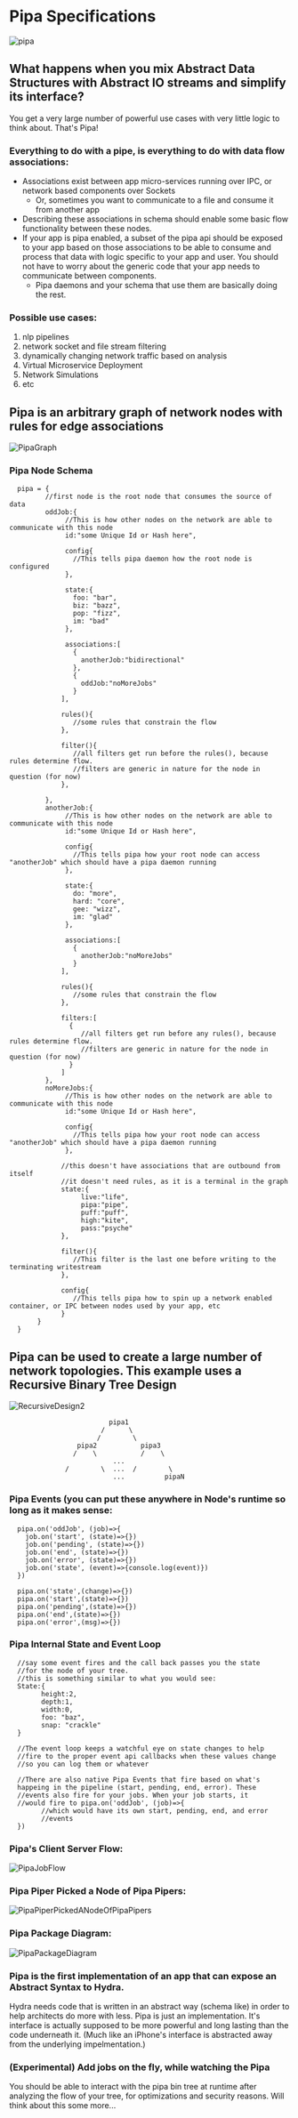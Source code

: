 # Pipa Specifications
![pipa](https://user-images.githubusercontent.com/107733608/176111658-19ea770d-9459-483e-8147-722a85a07afb.jpg)

## What happens when you mix Abstract Data Structures with Abstract IO streams and simplify its interface?
You get a very large number of powerful use cases with very little logic to think about. That's Pipa!

### Everything to do with a pipe, is everything to do with data flow associations: 
- Associations exist between app micro-services running over IPC, or network based components over Sockets
  - Or, sometimes you want to communicate to a file and consume it from another app
- Describing these associations in schema should enable some basic flow functionality between these nodes. 
- If your app is pipa enabled, a subset of the pipa api should be exposed to your app based on those associations to be able to consume and process that data with logic specific to your app and user. You should not have to worry about the generic code that your app needs to communicate between components. 
  - Pipa daemons and your schema that use them are basically doing the rest.



### Possible use cases:
1. nlp pipelines
2. network socket and file stream filtering
3. dynamically changing network traffic based on analysis
4. Virtual Microservice Deployment
5. Network Simulations
6. etc


## Pipa is an arbitrary graph of network nodes with rules for edge associations
![PipaGraph](https://github.com/ItsZeusBro/Pipa/blob/ff1dc36aed84679d8a7e42c58a09a9340b8de219/Docs/PipaGraph.jpg)


### Pipa Node Schema
      pipa = {
             //first node is the root node that consumes the source of data
             oddJob:{
                  //This is how other nodes on the network are able to communicate with this node
                  id:"some Unique Id or Hash here",
                  
                  config{
                    //This tells pipa daemon how the root node is configured
                  },
                  
                  state:{
                    foo: "bar",
                    biz: "bazz",
                    pop: "fizz",
                    im: "bad"
                  },
                  
                  associations:[
                    {
                      anotherJob:"bidirectional"
                    },
                    {
                      oddJob:"noMoreJobs"
                    }
                 ],

                 rules(){
                    //some rules that constrain the flow
                 },
                 
                 filter(){
                    //all filters get run before the rules(), because rules determine flow.
                    //filters are generic in nature for the node in question (for now)
                 },

             },
             anotherJob:{
                  //This is how other nodes on the network are able to communicate with this node
                  id:"some Unique Id or Hash here",
                  
                  config{
                    //This tells pipa how your root node can access "anotherJob" which should have a pipa daemon running
                  },
                  
                  state:{
                    do: "more",
                    hard: "core",
                    gee: "wizz",
                    im: "glad"
                  },
                  
                  associations:[
                    {
                      anotherJob:"noMoreJobs"
                    }
                 ],

                 rules(){
                    //some rules that constrain the flow
                 },

                 filters:[
                   {
                      //all filters get run before any rules(), because rules determine flow.
                      //filters are generic in nature for the node in question (for now)
                   }
                 ]
             },
             noMoreJobs:{
                  //This is how other nodes on the network are able to communicate with this node
                  id:"some Unique Id or Hash here",
                  
                  config{
                    //This tells pipa how your root node can access "anotherJob" which should have a pipa daemon running
                  },
                  
                 //this doesn't have associations that are outbound from itself
                 //it doesn't need rules, as it is a terminal in the graph
                 state:{
                      live:"life",
                      pipa:"pipe",
                      puff:"puff",
                      high:"kite",
                      pass:"psyche"
                 },

                 filter(){
                    //This filter is the last one before writing to the terminating writestream
                 },
                 
                 config{
                    //This tells pipa how to spin up a network enabled container, or IPC between nodes used by your app, etc
                 }
           }
      }

## Pipa can be used to create a large number of network topologies.  This example uses a Recursive Binary Tree Design
![RecursiveDesign2](https://github.com/ItsZeusBro/Pipa/blob/51b16cb95b2ba0052ab878f22c6730adb4adbea7/Docs/PipaRecursiveDesign2.jpg)

                             pipa1  
                           /      \
                          /        \
                     pipa2           pipa3
                    /    \           /    \
                              ...
                  /        \  ...  /        \
                              ...          pipaN   

### Pipa Events (you can put these anywhere in Node's runtime so long as it makes sense:
      pipa.on('oddJob', (job)=>{
        job.on('start', (state)=>{})
        job.on('pending', (state)=>{})
        job.on('end', (state)=>{})
        job.on('error', (state)=>{})
        job.on('state', (event)=>{console.log(event)})
      })

      pipa.on('state',(change)=>{})
      pipa.on('start',(state)=>{})
      pipa.on('pending',(state)=>{})
      pipa.on('end',(state)=>{})
      pipa.on('error',(msg)=>{})

    
### Pipa Internal State and Event Loop
      //say some event fires and the call back passes you the state
      //for the node of your tree.
      //this is something similar to what you would see:
      State:{
            height:2,
            depth:1,
            width:0,
            foo: "baz",
            snap: "crackle"
      }
      
      //The event loop keeps a watchful eye on state changes to help
      //fire to the proper event api callbacks when these values change
      //so you can log them or whatever
      
      //There are also native Pipa Events that fire based on what's 
      happeing in the pipeline (start, pending, end, error). These
      //events also fire for your jobs. When your job starts, it 
      //would fire to pipa.on('oddJob', (job)=>{
            //which would have its own start, pending, end, and error
            //events
      })
         


### Pipa's Client Server Flow:
![PipaJobFlow](https://user-images.githubusercontent.com/107733608/176127062-3178469f-d0a5-4b41-ad5b-1398787ef68e.jpg)


### Pipa Piper Picked a Node of Pipa Pipers:
![PipaPiperPickedANodeOfPipaPipers](https://github.com/ItsZeusBro/Pipa/blob/a62380b72b0a82a45ea6f820f91104a75881d9f6/Docs/PipaPiperPickedANodeOfPipaPipers.jpg)


### Pipa Package Diagram:
![PipaPackageDiagram](https://github.com/ItsZeusBro/Pipa/blob/1a95298cd1a34688fafa6a4c26562f5520bbc10c/Docs/PipaPackageDiagram3.jpg)

### Pipa is the first implementation of an app that can expose an Abstract Syntax to Hydra. 
Hydra needs code that is written in an abstract way (schema like) in order to help architects do more with less.
Pipa is just an implementation. It's interface is actually supposed to be more powerful and long lasting than the
code underneath it. (Much like an iPhone's interface is abstracted away from the underlying impelmentation.)

### (Experimental) Add jobs on the fly, while watching the Pipa 
You should be able to interact with the pipa bin tree at runtime after analyzing the flow of your tree, for optimizations and security reasons.
Will think about this some more...
      
